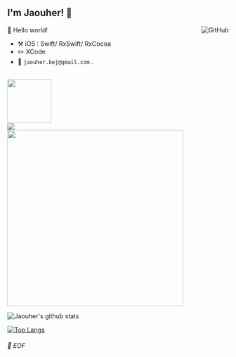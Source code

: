 ## I'm Jaouher! :wave:

<a href="https://github.com/jaouherbejaoui"><img align="right" alt="GitHub" src="https://img.shields.io/badge/dynamic/json?logo=github&label=GitHub+Followers&labelColor=282c34&color=181717&query=%24.data.totalSubs&url=https%3A%2F%2Fapi.spencerwoo.com%2Fsubstats%2F%3Fsource%3Dgithub%26queryKey%3DChungZH&longCache=true"/></a>

🎊 Hello world!

- :hammer_and_pick: iOS : Swift/ RxSwift/ RxCocoa
- :pencil2: XCode
- :email: `jaouher.bej@gmail.com` .

<br>
<a href="https://www.linkedin.com/in/jaouher-bejaoui/"> 
  <img src="https://github-readme-linkedin-psi.vercel.app/user?username=jaouher-bejaoui" height=100/> 
</a><br>
<img src="https://github-readme-linkedin-psi.vercel.app/experience?username=jaouher-bejaoui&limit=6" /><br>
<img src="https://github-readme-linkedin-psi.vercel.app/languages?username=jaouher-bejaoui" width="400"/><br
<br>

![Jaouher's github stats](https://github-readme-stats.vercel.app/api?username=jaouherbejaoui&hide=stars&theme=graywhite&show_icons=true)

[![Top Langs](https://github-readme-stats.vercel.app/api/top-langs/?username=jaouherbejaoui&exclude_repo=Formation-ContentProvider)](https://github.com/jaouherbejaoui)
###### 💾 EOF
